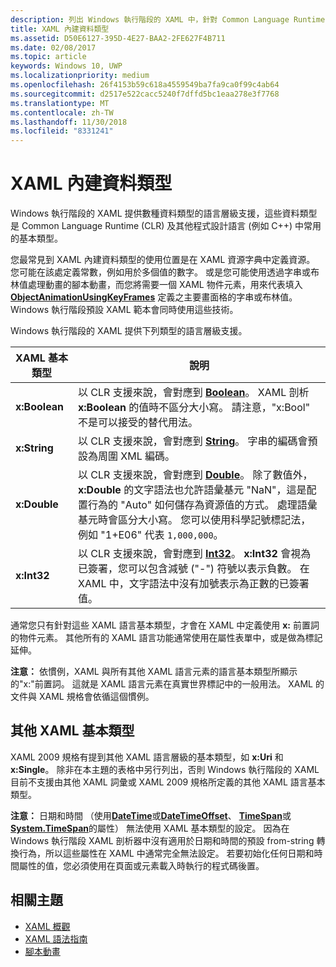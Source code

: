 ```yaml
---
description: 列出 Windows 執行階段的 XAML 中，針對 Common Language Runtime (CLR) 及其他程式設計語言 (例如 C++) 中特定資料類型的語言層級支援。
title: XAML 內建資料類型
ms.assetid: D50E6127-395D-4E27-BAA2-2FE627F4B711
ms.date: 02/08/2017
ms.topic: article
keywords: Windows 10, UWP
ms.localizationpriority: medium
ms.openlocfilehash: 26f4153b59c618a4559549ba7fa9ca0f99c4ab64
ms.sourcegitcommit: d2517e522cacc5240f7dffd5bc1eaa278e3f7768
ms.translationtype: MT
ms.contentlocale: zh-TW
ms.lasthandoff: 11/30/2018
ms.locfileid: "8331241"
---
```

# <a name="xaml-intrinsic-data-types"></a>XAML 內建資料類型


Windows 執行階段的 XAML 提供數種資料類型的語言層級支援，這些資料類型是 Common Language Runtime (CLR) 及其他程式設計語言 (例如 C++) 中常用的基本類型。

您最常見到 XAML 內建資料類型的使用位置是在 XAML 資源字典中定義資源。 您可能在該處定義常數，例如用於多個值的數字。 或是您可能使用透過字串或布林值處理動畫的腳本動畫，而您將需要一個 XAML 物件元素，用來代表填入 [**ObjectAnimationUsingKeyFrames**](https://msdn.microsoft.com/library/windows/apps/br210320) 定義之主要畫面格的字串或布林值。 Windows 執行階段預設 XAML 範本會同時使用這些技術。

Windows 執行階段的 XAML 提供下列類型的語言層級支援。

| XAML 基本類型 | 說明 |
|-------|-------------|
| **x:Boolean**  | 以 CLR 支援來說，會對應到 [**Boolean**](https://msdn.microsoft.com/library/windows/apps/xaml/system.boolean.aspx)。 XAML 剖析 **x:Boolean** 的值時不區分大小寫。 請注意，"x:Bool" 不是可以接受的替代用法。 |
| **x:String**   | 以 CLR 支援來說，會對應到 [**String**](https://msdn.microsoft.com/library/windows/apps/xaml/system.string.aspx)。 字串的編碼會預設為周圍 XML 編碼。 |
| **x:Double**   | 以 CLR 支援來說，會對應到 [**Double**](https://msdn.microsoft.com/library/windows/apps/xaml/system.double.aspx)。 除了數值外，**x:Double** 的文字語法也允許語彙基元 "NaN"，這是配置行為的 "Auto" 如何儲存為資源值的方式。 處理語彙基元時會區分大小寫。 您可以使用科學記號標記法，例如 "1+E06" 代表 `1,000,000`。 |
| **x:Int32**    | 以 CLR 支援來說，會對應到 [**Int32**](https://msdn.microsoft.com/library/windows/apps/xaml/system.int32.aspx)。 **x:Int32** 會視為已簽署，您可以包含減號 ("-") 符號以表示負數。 在 XAML 中，文字語法中沒有加號表示為正數的已簽署值。 |

通常您只有針對這些 XAML 語言基本類型，才會在 XAML 中定義使用 **x:** 前置詞的物件元素。 其他所有的 XAML 語言功能通常使用在屬性表單中，或是做為標記延伸。

**注意：** 依慣例，XAML 與所有其他 XAML 語言元素的語言基本類型所顯示的"x:"前置詞。 這就是 XAML 語言元素在真實世界標記中的一般用法。 XAML 的文件與 XAML 規格會依循這個慣例。

## <a name="other-xaml-primitives"></a>其他 XAML 基本類型

XAML 2009 規格有提到其他 XAML 語言層級的基本類型，如 **x:Uri** 和 **x:Single**。 除非在本主題的表格中另行列出，否則 Windows 執行階段的 XAML 目前不支援由其他 XAML 詞彙或 XAML 2009 規格所定義的其他 XAML 語言基本類型。

**注意：** 日期和時間 （使用[**DateTime**](https://msdn.microsoft.com/library/windows/apps/br206576)或[**DateTimeOffset**](https://msdn.microsoft.com/library/windows/apps/xaml/system.datetimeoffset.aspx)、 [**TimeSpan**](https://msdn.microsoft.com/library/windows/apps/br225996)或[**System.TimeSpan**](https://msdn.microsoft.com/library/windows/apps/xaml/system.timespan.aspx)的屬性） 無法使用 XAML 基本類型的設定。 因為在 Windows 執行階段 XAML 剖析器中沒有適用於日期和時間的預設 from-string 轉換行為，所以這些屬性在 XAML 中通常完全無法設定。 若要初始化任何日期和時間屬性的值，您必須使用在頁面或元素載入時執行的程式碼後置。

## <a name="related-topics"></a>相關主題

* [XAML 概觀](xaml-overview.md)
* [XAML 語法指南](xaml-syntax-guide.md)
* [腳本動畫](https://msdn.microsoft.com/library/windows/apps/mt187354)
 

